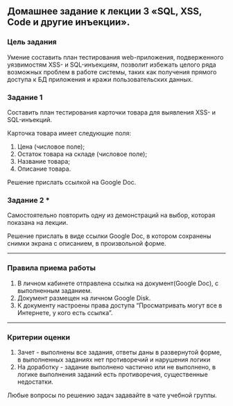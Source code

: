 ## Домашнее задание к лекции 3 «SQL, XSS, Code и другие инъекции».

### Цель задания

Умение составить план тестирования web-приложения, подверженного уязвимостям XSS- и SQL-инъекциям, позволит избежать целого ряда возможных проблем в работе системы, таких как получения прямого доступа к БД приложения и кражи пользовательских данных.


### Задание 1

Составить план тестирования карточки товара для выявления XSS- и SQL-инъекций.

Карточка товара имеет следующие поля:

1. Цена (числовое поле);
2. Остаток товара на складе (числовое поле);
3. Название товара;
4. Описание товара.

Решение прислать ссылкой на Google Doc.

### Задание 2 * 

Самостоятельно повторить одну из демонстраций на выбор, которая показана на лекции.

Решение прислать в виде ссылки Google Doc, в котором сохранены снимки экрана с описанием, в произвольной форме.

------

### Правила приема работы

1. В личном кабинете отправлена ссылка на документ(Google Doc), с выполненным заданием.
2. Документ размещен на личном Google Disk.
3. К документу настроены права доступа “Просматривать могут все в Интернете, у кого есть ссылка”.

------

### Критерии оценки

1. Зачет - выполнены все задания, ответы даны в развернутой форме, в выполненных заданиях нет противоречий и нарушения логики
2. На доработку - задание выполнено частично или не выполнено, в логике выполнения заданий есть противоречия, существенные недостатки.


Любые вопросы по решению задач задавайте в чате учебной группы.
